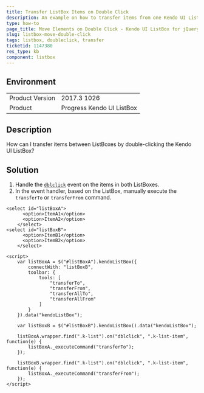 ```yaml
---
title: Transfer ListBox Items on Double Click
description: An example on how to transfer items from one Kendo UI ListBox to another by double-clicking them.
type: how-to
page_title: Move Elements on Double Click - Kendo UI ListBox for jQuery
slug: listbox-move-double-click
tags: listbox, doubleclick, transfer
ticketid: 1147380
res_type: kb
component: listbox
---
```


## Environment

<table>
	<tr>
		<td>Product Version</td>
		<td>2017.3 1026</td>
	</tr>
	<tr>
		<td>Product</td>
		<td>Progress Kendo UI ListBox</td>
	</tr>
</table>


## Description

How can I transfer items between ListBoxes by double-clicking the Kendo UI ListBox?

## Solution

1. Handle the [`dblclick`](https://api.jquery.com/dblclick/) event on the items in both ListBoxes.
1. In the event handler, based on the ListBox, manually execute the `transferTo` or `transferFrom` command.

```dojo
<select id="listBoxA">
      <option>ItemA1</option>
      <option>ItemA2</option>
    </select>
<select id="listBoxB">
      <option>ItemB1</option>
      <option>ItemB2</option>
    </select>

<script>
    var listBoxA = $("#listBoxA").kendoListBox({
        connectWith: "listBoxB",
        toolbar: {
            tools: [
                "transferTo",
                "transferFrom",
                "transferAllTo",
                "transferAllFrom"
            ]
        }
    }).data("kendoListBox");

    var listBoxB = $("#listBoxB").kendoListBox().data("kendoListBox");

    listBoxA.wrapper.find(".k-list").on("dblclick", ".k-list-item", function(e) {
        listBoxA._executeCommand("transferTo");
    });

    listBoxB.wrapper.find(".k-list").on("dblclick", ".k-list-item", function(e) {
        listBoxA._executeCommand("transferFrom");
    });
</script>
```
